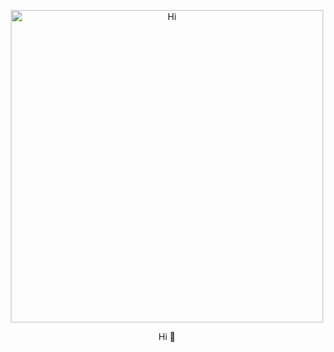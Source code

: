 <p align="center">
  <img src="https://github.githubassets.com/images/modules/profile/profile-joined-github-dark.svg" alt="Hi" width="500">
</p>
<p align="center">Hi 👋</p>

